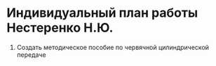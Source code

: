# Индивидуальный план работы Нестеренко Н.Ю.

            
1. Создать методическое пособие по червячной цилиндрической передаче
                 


